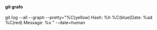 #### git grafo

git log --all --graph --pretty="%C(yellow) Hash: %h %C(blue)Date: %ad %C(red) Message: %s " --date=human